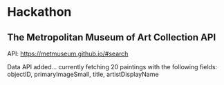 # Hackathon

## The Metropolitan Museum of Art Collection API

API: https://metmuseum.github.io/#search

Data API added... currently fetching 20 paintings with the following fields: objectID, primaryImageSmall, title, artistDisplayName
